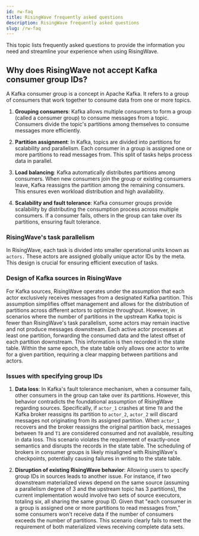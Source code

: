 ```yaml
---
id: rw-faq
title: RisingWave frequently asked questions
description: RisingWave frequently asked questions
slug: /rw-faq
---
```

<head>
  <link rel="canonical" href="https://docs.risingwave.com/docs/current/rw-faq/" />
</head>

This topic lists frequently asked questions to provide the information you need and streamline your experience when using RisingWave.

## Why does RisingWave not accept Kafka consumer group IDs?

A Kafka consumer group is a concept in Apache Kafka. It refers to a group of consumers that work together to consume data from one or more topics.

1. **Grouping consumers**: Kafka allows multiple consumers to form a group (called a consumer group) to consume messages from a topic. Consumers divide the topic's partitions among themselves to consume messages more efficiently.

2. **Partition assignment**: In Kafka, topics are divided into partitions for scalability and parallelism. Each consumer in a group is assigned one or more partitions to read messages from. This split of tasks helps process data in parallel.

3. **Load balancing**: Kafka automatically distributes partitions among consumers. When new consumers join the group or existing consumers leave, Kafka reassigns the partition among the remaining consumers. This ensures even workload distribution and high availability.

4. **Scalability and fault tolerance**: Kafka consumer groups provide scalability by distributing the consumption process across multiple consumers. If a consumer fails, others in the group can take over its partitions, ensuring fault tolerance.

### RisingWave's task parallelism

In RisingWave, each task is divided into smaller operational units known as `actors.` These actors are assigned globally unique actor IDs by the meta. This design is crucial for ensuring efficient execution of tasks.

### Design of Kafka sources in RisingWave

For Kafka sources, RisingWave operates under the assumption that each actor exclusively receives messages from a designated Kafka partition. This assumption simplifies offset management and allows for the distribution of partitions across different actors to optimize throughput. However, in scenarios where the number of partitions in the upstream Kafka topic is fewer than RisingWave's task parallelism, some actors may remain inactive and not produce messages downstream. Each active actor processes at least one partition, forwarding the consumed data and the latest offset of each partition downstream. This information is then recorded in the state table. Within the same epoch, the state table only allows one actor to write for a given partition, requiring a clear mapping between partitions and actors.

### Issues with specifying group IDs

1. **Data loss**: In Kafka's fault tolerance mechanism, when a consumer fails, other consumers in the group can take over its partitions. However, this behavior contradicts the foundational assumption of RisingWave regarding sources. Specifically, if `actor_1` crashes at time `T0` and the Kafka broker reassigns its partition to `actor_2`, `actor_2` will discard messages not originating from its assigned partition. When `actor_1` recovers and the broker reassigns the original partition back, messages between `T0` and `T1` are considered consumed and not available, resulting in data loss. This scenario violates the requirement of exactly-once semantics and disrupts the records in the state table. The scheduling of brokers in consumer groups is likely misaligned with RisingWave's checkpoints, potentially causing failures in writing to the state table.

2. **Disruption of existing RisingWave behavior**: Allowing users to specify group IDs in sources leads to another issue. For instance, if two downstream materialized views depend on the same source (assuming a parallelism degree of 3 and the upstream topic has 3 partitions), the current implementation would involve two sets of source executors, totaling six, all sharing the same group ID. Given that "each consumer in a group is assigned one or more partitions to read messages from," some consumers won't receive data if the number of consumers exceeds the number of partitions. This scenario clearly fails to meet the requirement of both materialized views receiving complete data sets.
